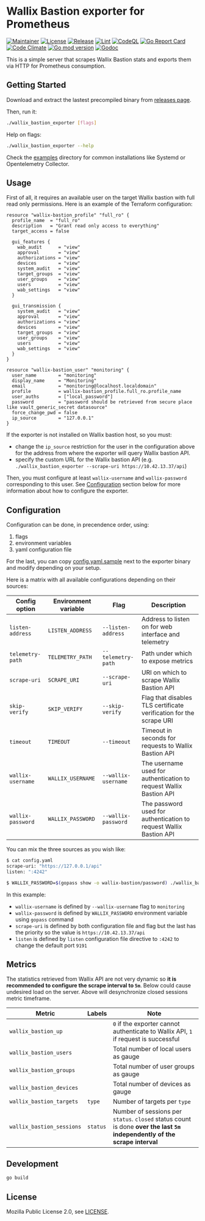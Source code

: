 # Wallix Bastion exporter for Prometheus
[![Maintainer](https://img.shields.io/badge/maintained%20by-claranet-red?style=flat-square)](https://www.claranet.fr/)
[![License](https://img.shields.io/github/license/claranet/wallix_bastion_exporter?style=flat-square)](LICENSE)
[![Release](https://img.shields.io/github/v/release/claranet/wallix_bastion_exporter?style=flat-square)](https://github.com/claranet/wallix_bastion_exporter/releases)
[![Lint](https://img.shields.io/github/workflow/status/claranet/wallix_bastion_exporter/golangci-lint?style=flat-square&label=lint)](https://github.com/claranet/wallix_bastion_exporter/actions/workflows/lint.yml)
[![CodeQL](https://img.shields.io/github/workflow/status/claranet/wallix_bastion_exporter/codeql-analysis?style=flat-square&label=security)](https://github.com/claranet/wallix_bastion_exporter/actions/workflows/analyze.yml)
[![Go Report Card](https://goreportcard.com/badge/github.com/claranet/wallix_bastion_exporter?style=flat-square)](https://goreportcard.com/report/github.com/claranet/wallix_bastion_exporter)
[![Code Climate](https://img.shields.io/codeclimate/maintainability/claranet/wallix_bastion_exporter?style=flat-square)](https://codeclimate.com/github/claranet/wallix_bastion_exporter)
[![Go mod version](https://img.shields.io/github/go-mod/go-version/claranet/wallix_bastion_exporter?style=flat-square)](https://golang.org/)
[![Godoc](https://img.shields.io/badge/godoc-reference-5272B4.svg?style=flat-square)](https://pkg.go.dev/github.com/claranet/wallix_bastion_exporter)

This is a simple server that scrapes Wallix Bastion stats and exports them via HTTP for Prometheus consumption.

## Getting Started

Download and extract the lastest precompiled binary from [releases page](https://github.com/claranet/wallix_bastion_exporter/releases).

Then, run it:

```bash
./wallix_bastion_exporter [flags]
```

Help on flags:

```bash
./wallix_bastion_exporter --help
```

Check the [examples](examples) directory for common installations like Systemd or Opentelemetry Collector.

## Usage

First of all, it requires an available user on the target Wallix bastion with full read only permissions. Here is an example of the Terraform configuration:

```hcl
resource "wallix-bastion_profile" "full_ro" {
  profile_name  = "full_ro"
  description   = "Grant read only access to everything"
  target_access = false

  gui_features {
    wab_audit      = "view"
    approval       = "view"
    authorizations = "view"
    devices        = "view"
    system_audit   = "view"
    target_groups  = "view"
    user_groups    = "view"
    users          = "view"
    wab_settings   = "view"
  }

  gui_transmission {
    system_audit   = "view"
    approval       = "view"
    authorizations = "view"
    devices        = "view"
    target_groups  = "view"
    user_groups    = "view"
    users          = "view"
    wab_settings   = "view"
  }
}

resource "wallix-bastion_user" "monitoring" {
  user_name        = "monitoring"
  display_name     = "Monitoring"
  email            = "monitoring@localhost.localdomain"
  profile          = wallix-bastion_profile.full_ro.profile_name
  user_auths       = ["local_password"]
  password         = "password should be retrieved from secure place like vault_generic_secret datasource"
  force_change_pwd = false
  ip_source        = "127.0.0.1"
}
```

If the exporter is not installed on Wallix bastion host, so you must:
- change the `ip_source` restriction for the user in the configuration above for the address from where the exporter will query Wallix bastion API.
- specify the custom URL for the Wallix bastion API (e.g. `./wallix_bastion_exporter --scrape-uri https://10.42.13.37/api`)

Then, you must configure at least `wallix-username` and `wallix-password` corresponding to this user.
See [Configuration](#configuration) section below for more information about how to configure the exporter.


## Configuration

Configuration can be done, in precendence order, using:
1. flags
1. environment variables
1. yaml configuration file

For the last, you can copy [config.yaml.sample](config.yaml.sample) next to the exporter binary and modify depending on your setup.

Here is a matrix with all available configurations depending on their sources:


| Config option | Environment variable |  Flag | Description |
|---|---|---|---|
| `listen-address` | `LISTEN_ADDRESS` | `--listen-address` | Address to listen on for web interface and telemetry |
| `telemetry-path` | `TELEMETRY_PATH` | `--telemetry-path` | Path under which to expose metrics |
| `scrape-uri` | `SCRAPE_URI` | `--scrape-uri` | URI on which to scrape Wallix Bastion API |
| `skip-verify` | `SKIP_VERIFY` | `--skip-verify` | Flag that disables TLS certificate verification for the scrape URI |
| `timeout` | `TIMEOUT` | `--timeout` | Timeout in seconds for requests to Wallix Bastion API |
| `wallix-username` | `WALLIX_USERNAME` | `--wallix-username` | The username used for authentication to request Wallix Bastion API |
| `wallix-password` | `WALLIX_PASSWORD` | `--wallix-password` | The password used for authentication to request Wallix Bastion API |

You can mix the three sources as you wish like:

```bash
$ cat config.yaml
scrape-uri: "https://127.0.0.1/api"
listen: ":4242"

$ WALLIX_PASSWORD=$(gopass show -o wallix-bastion/password) ./wallix_bastion_exporter --wallix-username "monitoring" --scrape-uri "https://10.42.13.37/api"
```

In this example:
- `wallix-username` is defined by `--wallix-username` flag to `monitoring`
- `wallix-password` is defined by `WALLIX_PASSWORD` environment variable using `gopass` command
- `scrape-uri` is defined by both configuration file and flag but the last has the priority so the value is `https://10.42.13.37/api`
- `listen` is defined by `listen` configuration file directive to `:4242` to change the default port `9191`

## Metrics

The statistics retrieved from Wallix API are not very dynamic so __it is recommended to configure the scrape interval to `5m`__.
Below could cause undesired load on the server. Above will desynchronize closed sessions metric timeframe.

| Metric | Labels | Note |
|---|---|---|
| `wallix_bastion_up` | | `0` if the exporter cannot authenticate to Wallix API, `1` if request is successful |
| `wallix_bastion_users` | | Total number of local users as gauge |
| `wallix_bastion_groups` | | Total number of user groups as gauge |
| `wallix_bastion_devices` | | Total number of devices as gauge |
| `wallix_bastion_targets` | `type` | Number of targets per `type` |
| `wallix_bastion_sessions` | `status` | Number of sessions per `status`. `closed` status count is done __over the last `5m` independently of the scrape interval__ |

## Development

```bash
go build
```

## License

Mozilla Public License 2.0, see [LICENSE](LICENSE).
